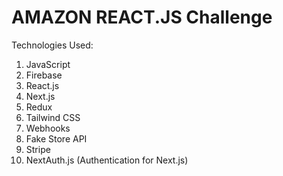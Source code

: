 # AMAZON REACT.JS Challenge

Technologies Used:

1. JavaScript
2. Firebase
3. React.js
4. Next.js
5. Redux
6. Tailwind CSS
7. Webhooks
8. Fake Store API
9. Stripe
10. NextAuth.js (Authentication for Next.js)